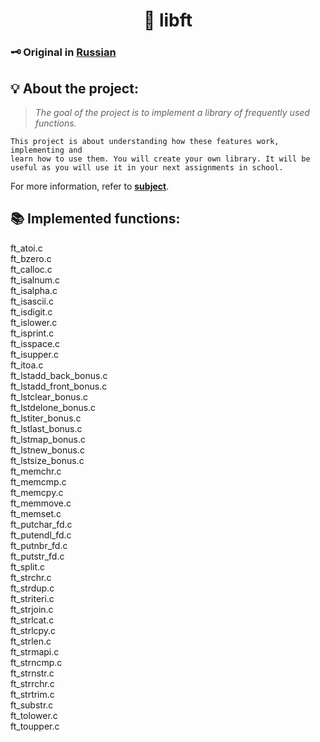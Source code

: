 
<h1 align="center">
	📖 libft
</h1>

### 🗝️ Original in [**Russian**](https://github.com/AYglazk0v/libft/blob/master/README.md)

## 💡 About the project:

> _The goal of the project is to implement a library of frequently used functions._

	This project is about understanding how these features work, implementing and
	learn how to use them. You will create your own library. It will be
	useful as you will use it in your next assignments in school.

For more information, refer to [**subject**](https://github.com/MKKurbandibirov/Libft/blob/master/Subject.pdf).

## 📚 Implemented functions:
ft_atoi.c  
ft_bzero.c  
ft_calloc.c  
ft_isalnum.c  
ft_isalpha.c  
ft_isascii.c  
ft_isdigit.c  
ft_islower.c  
ft_isprint.c  
ft_isspace.c  
ft_isupper.c  
ft_itoa.c  
ft_lstadd_back_bonus.c  
ft_lstadd_front_bonus.c  
ft_lstclear_bonus.c  
ft_lstdelone_bonus.c  
ft_lstiter_bonus.c  
ft_lstlast_bonus.c  
ft_lstmap_bonus.c  
ft_lstnew_bonus.c  
ft_lstsize_bonus.c  
ft_memchr.c  
ft_memcmp.c  
ft_memcpy.c  
ft_memmove.c  
ft_memset.c  
ft_putchar_fd.c  
ft_putendl_fd.c  
ft_putnbr_fd.c  
ft_putstr_fd.c  
ft_split.c  
ft_strchr.c  
ft_strdup.c  
ft_striteri.c  
ft_strjoin.c  
ft_strlcat.c  
ft_strlcpy.c  
ft_strlen.c  
ft_strmapi.c  
ft_strncmp.c  
ft_strnstr.c  
ft_strrchr.c  
ft_strtrim.c  
ft_substr.c  
ft_tolower.c  
ft_toupper.c
